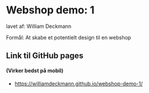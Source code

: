 # Webshop demo: 1

lavet af: William Deckmann

Formål: At skabe et potentielt design til en webshop


## Link til GitHub pages
#### (Virker bedst på mobil)

- https://williamdeckmann.github.io/webshop-demo-1/
